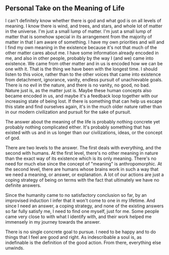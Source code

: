 ## Personal Take on the Meaning of Life

I can't definitely know whether there is god and what god is on all levels of meaning. I know there is wind, and trees, and stars, and whole lot of matter in the universe. I'm just a small lump of matter. I'm just a small lump of matter that is somehow special in its arrangement from the majority of matter in that I am aware of something. I have my own priorities and will and I find my own meaning in the existence because it's not that much of the other matter cares about me. I have some information already encoded in me, and also in other people, probably by the way I (and we) came into existence. We came from other matter and in us is encoded how we can be one with it. That is the thing we have been with the longest time. I should listen to this voice, rather than to the other voices that came into existence from detachment, ignorance, vanity, endless pursuit of unachievable goals. There is no evil in the nature, and there is no vanity, no good, no bad. Nature just is, as the matter just is. Maybe these human concepts also became encoded in us, and maybe it's a feedback loop together with our increasing state of being lost. If there is something that can help us escape this state and find ourselves again, it's in the much older nature rather than in our modern civilization and pursuit for the sake of pursuit.

The answer about the meaning of the life is probably nothing concrete yet probably nothing complicated either. It's probably something that has existed with us and in us longer than our civilizations, ideas, or the concept of god.

There are two levels to the answer. The first deals with everything, and the second with humans. At the first level, there's no other meaning in nature than the exact way of its existence which is its only meaning. There's no need for much else since the concept of "meaning" is anthropomorphic. At the second level, there are humans whose brains work in such a way that we need a meaning, or answer, or explanation. A lot of our actions are just a coping strategy of being on terms with the fact that ultimately we have no definite answers.

Since the humanity came to no satisfactory conclusion so far, by an improvised induction I infer that it won't come to one in my lifetime. And since I need an answer, a coping strategy, and none of the existing answers so far fully satisfy me, I need to find one myself, just for me. Some people came very close to with what I identify with, and their work helped me immensely in my journey towards the answer.

There is no single concrete goal to pursue. I need to be happy and to do things that I feel are good and right. As indescribable a soul is, as indefinable is the definition of the good action. From there, everything else unwinds.

